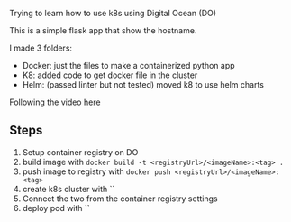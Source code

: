 Trying to learn how to use k8s using Digital Ocean (DO)

This is a simple flask app that show the hostname.

I made 3 folders:
- Docker: just the files to make a containerized python app
- K8: added code to get docker file in the cluster
- Helm: (passed linter but not tested) moved k8 to use helm charts

Following the video [here](https://www.digitalocean.com/community/tech_talks/getting-started-with-kubernetes-on-digitalocean)

## Steps
1. Setup container registry on DO
2. build image with `docker build -t <registryUrl>/<imageName>:<tag> .`
2. push image to registry with `docker push <registryUrl>/<imageName>:<tag>`
3. create k8s cluster with ``
4. Connect the two from the container registry settings
5. deploy pod with ``